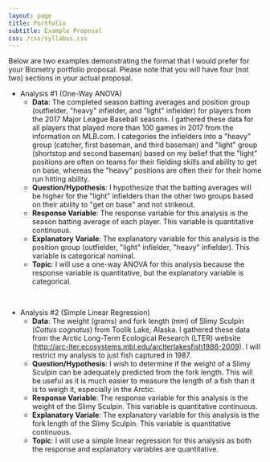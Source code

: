 ```yaml
---
layout: page
title: Portfolio
subtitle: Example Proposal
css: /css/syllabus.css
---
```


<div class="alert alert-warning">
Below are two examples demonstrating the format that I would prefer for your Biometry portfolio proposal. Please note that you will have four (not two) sections in your actual proposal.
</div>


* Analysis #1 (One-Way ANOVA)
    * **Data**: The completed season batting averages and position group (outfielder, "heavy" infielder, and "light" infielder) for players from the 2017 Major League Baseball seasons. I gathered these data for all players that played more than 100 games in 2017 from the information on MLB.com. I categories the infielders into a "heavy" group (catcher, first baseman, and third baseman) and "light" group (shortstop and second baseman) based on my belief that the "light" positions are often on teams for their fielding skills and ability to get on base, whereas the "heavy" positions are often their for their home run hitting ability.
    * **Question/Hypothesis**: I hypothesize that the batting averages will be higher for the "light" infielders than the other two groups based on their ability to "get on base" and not strikeout.
    * **Response Variable**: The response variable for this analysis is the season batting average of each player. This variable is quantitative continuous.
    * **Explanatory Variale**: The explanatory variable for this analysis is the position group (outfielder, "light" infielder, "heavy" infielder). This variable is categorical nominal.
    * **Topic**: I will use a one-way ANOVA for this analysis because the response variable is quantitative, but the explanatory variable is categorical.
    
<br>

* Analysis #2 (Simple Linear Regression)
    * **Data**: The weight (grams) and fork length (mm) of Slimy Sculpin (*Cottus cognatus*) from Toolik Lake, Alaska. I gathered these data from the Arctic Long-Term Ecological Research (LTER) website (http://arc-lter.ecosystems.mbl.edu/arclterlakesfish1986-2009). I will restrict my analysis to just fish captured in 1987.
    * **Question/Hypothesis**: I wish to determine if the weight of a Slimy Sculpin can be adequately predicted from the fork length. This will be useful as it is much easier to measure the length of a fish than it is to weigh it, especially in the Arctic.
    * **Response Variable**: The response variable for this analysis is the weight of the Slimy Sculpin. This variable is quantitative continuous.
    * **Explanatory Variale**: The explanatory variable for this analysis is the fork length of the Slimy Sculpin. This variable is quantitative continuous.
    * **Topic**: I will use a simple linear regression for this analysis as both the response and explanatory variables are quantitative.
